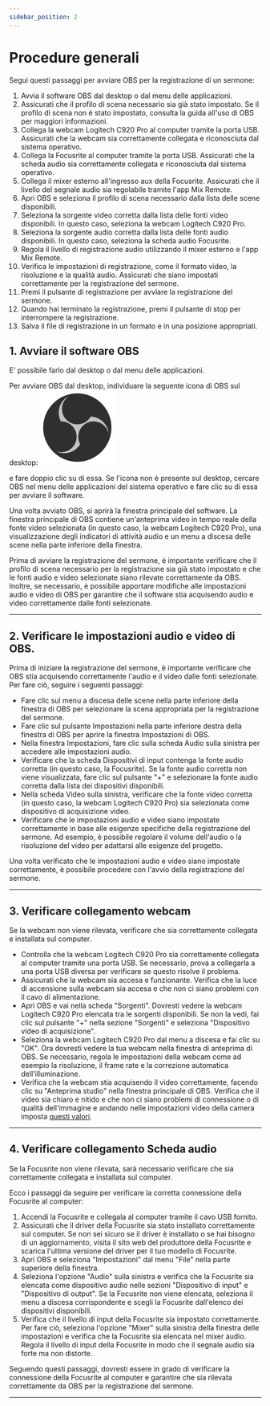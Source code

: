 ```yaml
---
sidebar_position: 2
---
```


# Procedure generali

Segui questi passaggi per avviare OBS per la registrazione di un sermone:

1.  Avvia il software OBS dal desktop o dal menu delle applicazioni.
2.  Assicurati che il profilo di scena necessario sia già stato impostato. Se il profilo di scena non è stato impostato, consulta la guida all'uso di OBS per maggiori informazioni.
3.  Collega la webcam Logitech C920 Pro al computer tramite la porta USB. Assicurati che la webcam sia correttamente collegata e riconosciuta dal sistema operativo.
4.  Collega la Focusrite al computer tramite la porta USB. Assicurati che la scheda audio sia correttamente collegata e riconosciuta dal sistema operativo.
5.  Collega il mixer esterno all'ingresso aux della Focusrite. Assicurati che il livello del segnale audio sia regolabile tramite l'app Mix Remote.
6.  Apri OBS e seleziona il profilo di scena necessario dalla lista delle scene disponibili.
7.  Seleziona la sorgente video corretta dalla lista delle fonti video disponibili. In questo caso, seleziona la webcam Logitech C920 Pro.
8.  Seleziona la sorgente audio corretta dalla lista delle fonti audio disponibili. In questo caso, seleziona la scheda audio Focusrite.
9.  Regola il livello di registrazione audio utilizzando il mixer esterno e l'app Mix Remote.
10.  Verifica le impostazioni di registrazione, come il formato video, la risoluzione e la qualità audio. Assicurati che siano impostati correttamente per la registrazione del sermone.
11.  Premi il pulsante di registrazione per avviare la registrazione del sermone.
12.  Quando hai terminato la registrazione, premi il pulsante di stop per interrompere la registrazione.
13.  Salva il file di registrazione in un formato e in una posizione appropriati.



## 1.  Avviare il software OBS

E' possibile farlo dal desktop o dal menu delle applicazioni.
    
Per avviare OBS dal desktop, individuare la seguente icona di OBS sul desktop:   ![OBSIcon](../../../static/img/TeamMedia/OBS.svg ) 

e fare doppio clic su di essa. Se l'icona non è presente sul desktop, cercare OBS nel menu delle applicazioni del sistema operativo e fare clic su di essa per avviare il software.
   
Una volta avviato OBS, si aprirà la finestra principale del software. La finestra principale di OBS contiene un'anteprima video in tempo reale della fonte video selezionata (in questo caso, la webcam Logitech C920 Pro), una visualizzazione degli indicatori di attività audio e un menu a discesa delle scene nella parte inferiore della finestra.
   
Prima di avviare la registrazione del sermone, è importante verificare che il profilo di scena necessario per la registrazione sia già stato impostato e che le fonti audio e video selezionate siano rilevate correttamente da OBS. Inoltre, se necessario, è possibile apportare modifiche alle impostazioni audio e video di OBS per garantire che il software stia acquisendo audio e video correttamente dalle fonti selezionate.

---

## 2.  Verificare le impostazioni audio e video di OBS.

Prima di iniziare la registrazione del sermone, è importante verificare che OBS stia acquisendo correttamente l'audio e il video dalle fonti selezionate. Per fare ciò, seguire i seguenti passaggi:
 
-   Fare clic sul menu a discesa delle scene nella parte inferiore della finestra di OBS per selezionare la scena appropriata per la registrazione del sermone.
-   Fare clic sul pulsante Impostazioni nella parte inferiore destra della finestra di OBS per aprire la finestra Impostazioni di OBS.
-   Nella finestra Impostazioni, fare clic sulla scheda Audio sulla sinistra per accedere alle impostazioni audio.
-   Verificare che la scheda Dispositivi di input contenga la fonte audio corretta (in questo caso, la Focusrite). Se la fonte audio corretta non viene visualizzata, fare clic sul pulsante "+" e selezionare la fonte audio corretta dalla lista dei dispositivi disponibili.
-   Nella scheda Video sulla sinistra, verificare che la fonte video corretta (in questo caso, la webcam Logitech C920 Pro) sia selezionata come dispositivo di acquisizione video.
-   Verificare che le impostazioni audio e video siano impostate correttamente in base alle esigenze specifiche della registrazione del sermone. Ad esempio, è possibile regolare il volume dell'audio o la risoluzione del video per adattarsi alle esigenze del progetto.

Una volta verificato che le impostazioni audio e video siano impostate correttamente, è possibile procedere con l'avvio della registrazione del sermone.

---

## 3.  Verificare collegamento webcam
Se la webcam non viene rilevata, verificare che sia correttamente collegata e installata sul computer.

-   Controlla che la webcam Logitech C920 Pro sia correttamente collegata al computer tramite una porta USB. Se necessario, prova a collegarla a una porta USB diversa per verificare se questo risolve il problema.
-   Assicurati che la webcam sia accesa e funzionante. Verifica che la luce di accensione sulla webcam sia accesa e che non ci siano problemi con il cavo di alimentazione.
-   Apri OBS e vai nella scheda "Sorgenti". Dovresti vedere la webcam Logitech C920 Pro elencata tra le sorgenti disponibili. Se non la vedi, fai clic sul pulsante "+" nella sezione "Sorgenti" e seleziona "Dispositivo video di acquisizione".
-   Seleziona la webcam Logitech C920 Pro dal menu a discesa e fai clic su "OK". Ora dovresti vedere la tua webcam nella finestra di anteprima di OBS. Se necessario, regola le impostazioni della webcam come ad esempio la risoluzione, il frame rate e la correzione automatica dell'illuminazione.
-   Verifica che la webcam stia acquisendo il video correttamente, facendo clic su "Anteprima studio" nella finestra principale di OBS. Verifica che il video sia chiaro e nitido e che non ci siano problemi di connessione o di qualità dell'immagine e andando nelle impostazioni video della camera imposta [questi valori](../Utilità/SettingWebcam).

---

## 4. Verificare collegamento Scheda audio

Se la Focusrite non viene rilevata, sarà necessario verificare che sia correttamente collegata e installata sul computer.

Ecco i passaggi da seguire per verificare la corretta connessione della Focusrite al computer:

1.  Accendi la Focusrite e collegala al computer tramite il cavo USB fornito.
2.  Assicurati che il driver della Focusrite sia stato installato correttamente sul computer. Se non sei sicuro se il driver è installato o se hai bisogno di un aggiornamento, visita il sito web del produttore della Focusrite e scarica l'ultima versione del driver per il tuo modello di Focusrite.
3.  Apri OBS e seleziona "Impostazioni" dal menu "File" nella parte superiore della finestra.
4.  Seleziona l'opzione "Audio" sulla sinistra e verifica che la Focusrite sia elencata come dispositivo audio nelle sezioni "Dispositivo di input" e "Dispositivo di output". Se la Focusrite non viene elencata, seleziona il menu a discesa corrispondente e scegli la Focusrite dall'elenco dei dispositivi disponibili.
5.  Verifica che il livello di input della Focusrite sia impostato correttamente. Per fare ciò, seleziona l'opzione "Mixer" sulla sinistra della finestra delle impostazioni e verifica che la Focusrite sia elencata nel mixer audio. Regola il livello di input della Focusrite in modo che il segnale audio sia forte ma non distorte.

Seguendo questi passaggi, dovresti essere in grado di verificare la connessione della Focusrite al computer e garantire che sia rilevata correttamente da OBS per la registrazione del sermone.

---

##